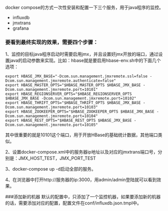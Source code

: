 docker compose的方式一次性安装和配置一下三个服务，用于java程序的监控。
  * influxdb 
  * jmxtrans 
  * grafana

### 要看到最终实现的效果，需要四个步骤：

1、监控的目标java程序启动时需要启用jmx，并且设置好jmx开放的端口，通过设置java的启动参数来实现。比如：hbase就是要启用hbase-env.sh中的下面几个选项：
    
    export HBASE_JMX_BASE="-Dcom.sun.management.jmxremote.ssl=false -Dcom.sun.management.jmxremote.authenticate=false"
    export HBASE_MASTER_OPTS="$HBASE_MASTER_OPTS $HBASE_JMX_BASE -Dcom.sun.management.jmxremote.port=10101"
    export HBASE_REGIONSERVER_OPTS="$HBASE_REGIONSERVER_OPTS $HBASE_JMX_BASE -Dcom.sun.management.jmxremote.port=10102"
    export HBASE_THRIFT_OPTS="$HBASE_THRIFT_OPTS $HBASE_JMX_BASE -Dcom.sun.management.jmxremote.port=10103"
    export HBASE_ZOOKEEPER_OPTS="$HBASE_ZOOKEEPER_OPTS $HBASE_JMX_BASE -Dcom.sun.management.jmxremote.port=10104"
    export HBASE_REST_OPTS="$HBASE_REST_OPTS $HBASE_JMX_BASE -Dcom.sun.management.jmxremote.port=10105"
  
  其中很重要的就是10101这个端口，用于开放HBase的基础统计数据，其他端口类似。
  
2、设置docker-compose.xml中的服务器ip地址以及对应的jmxtrans端口号，分别是：JMX_HOST_TEST，JMX_PORT_TEST

3、docker-compose up -d启动全部的服务。

4、在浏览器中打开http://服务器的ip:3000，用admin/admin登陆就可以看到效果。

###添加新的机器
 默认的配置中，只添加了一个监控机器，如果要添加新的机器的话，需要添加对应的配置，配置文件在conf/influxdb.json.tmpl中。
